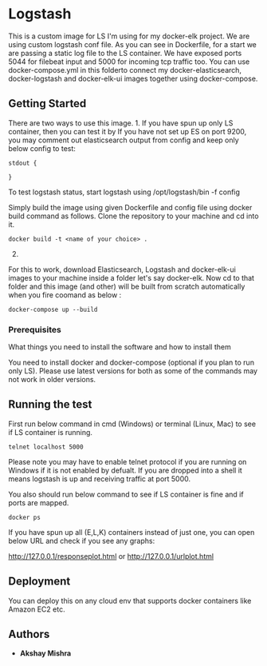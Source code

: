 # Logstash

This is a custom image for LS I'm using for my docker-elk project. 
We are using custom logstash conf file. As you can see in Dockerfile, for a start we are passing a static log file to the LS container.
We have exposed ports 5044 for filebeat input and 5000 for incoming tcp traffic too.
You can use docker-compose.yml in this folderto connect my docker-elasticsearch, docker-logstash and docker-elk-ui images together using docker-compose.

## Getting Started
There are two ways to use this image.
1. 
If you have spun up only LS container, then you can test it by 
If you have not set up ES on port 9200, you may comment out elasticsearch output from config and keep only below config to test: 
	
```
stdout {
	
}
```
To test logstash status, start logstash using /opt/logstash/bin -f config <path to your logstash config file>	

Simply build the image using given Dockerfile and config file using docker build command as follows. 
Clone the repository to your machine and cd into it.

```	
docker build -t <name of your choice> .
```	

2. 
For this to work, download Elasticsearch, Logstash and docker-elk-ui images to your machine inside a folder let's say docker-elk.
   	Now cd to that folder and this image (and other) will be built from scratch automatically when you fire coomand as below :

```
docker-compose up --build
```

### Prerequisites

What things you need to install the software and how to install them

You need to install docker and docker-compose (optional if you plan to run only LS).
Please use latest versions for both as some of the commands may not work in older versions.


## Running the test 


First run below command in cmd (Windows) or terminal (Linux, Mac) to see if LS container is running.
		
```
telnet localhost 5000
```

Please note you may have to enable telnet protocol if you are running on Windows if it is not enabled by defualt.
If you are dropped into a shell it means logstash is up and receiving traffic at port 5000.

You also should run below command to see if LS container is fine and if ports are mapped.

```
docker ps
```


If you have spun up all (E,L,K) containers instead of just one, you can open below URL and check if you see any graphs: 

http://127.0.0.1/responseplot.html 	or	http://127.0.0.1/urlplot.html 



## Deployment

You can deploy this on any cloud env that supports docker containers like Amazon EC2 etc.



## Authors

* **Akshay Mishra** 
